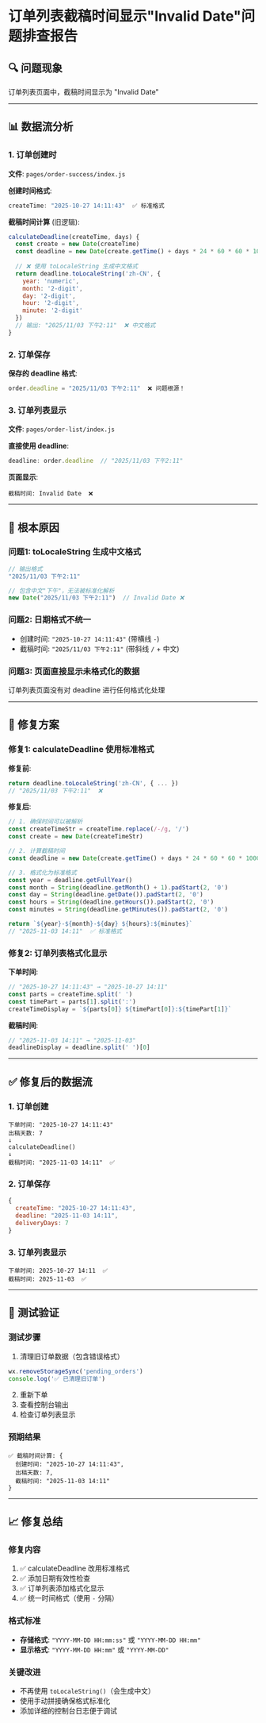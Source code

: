 # 订单列表截稿时间显示"Invalid Date"问题排查报告

## 🔍 问题现象
订单列表页面中，截稿时间显示为 "Invalid Date"

---

## 📊 数据流分析

### 1. 订单创建时
**文件**: `pages/order-success/index.js`

**创建时间格式**:
```javascript
createTime: "2025-10-27 14:11:43"  ✅ 标准格式
```

**截稿时间计算** (旧逻辑):
```javascript
calculateDeadline(createTime, days) {
  const create = new Date(createTime)
  const deadline = new Date(create.getTime() + days * 24 * 60 * 60 * 1000)
  
  // ❌ 使用 toLocaleString 生成中文格式
  return deadline.toLocaleString('zh-CN', {
    year: 'numeric',
    month: '2-digit',
    day: '2-digit',
    hour: '2-digit',
    minute: '2-digit'
  })
  // 输出: "2025/11/03 下午2:11"  ❌ 中文格式
}
```

### 2. 订单保存
**保存的 deadline 格式**:
```javascript
order.deadline = "2025/11/03 下午2:11"  ❌ 问题根源！
```

### 3. 订单列表显示
**文件**: `pages/order-list/index.js`

**直接使用 deadline**:
```javascript
deadline: order.deadline  // "2025/11/03 下午2:11"
```

**页面显示**:
```
截稿时间: Invalid Date  ❌
```

---

## 🎯 根本原因

### 问题1: toLocaleString 生成中文格式
```javascript
// 输出格式
"2025/11/03 下午2:11"

// 包含中文"下午"，无法被标准化解析
new Date("2025/11/03 下午2:11")  // Invalid Date ❌
```

### 问题2: 日期格式不统一
- 创建时间: `"2025-10-27 14:11:43"` (带横线 `-`)
- 截稿时间: `"2025/11/03 下午2:11"` (带斜线 `/` + 中文)

### 问题3: 页面直接显示未格式化的数据
订单列表页面没有对 deadline 进行任何格式化处理

---

## 🔧 修复方案

### 修复1: calculateDeadline 使用标准格式

**修复前**:
```javascript
return deadline.toLocaleString('zh-CN', { ... })
// "2025/11/03 下午2:11"  ❌
```

**修复后**:
```javascript
// 1. 确保时间可以被解析
const createTimeStr = createTime.replace(/-/g, '/')
const create = new Date(createTimeStr)

// 2. 计算截稿时间
const deadline = new Date(create.getTime() + days * 24 * 60 * 60 * 1000)

// 3. 格式化为标准格式
const year = deadline.getFullYear()
const month = String(deadline.getMonth() + 1).padStart(2, '0')
const day = String(deadline.getDate()).padStart(2, '0')
const hours = String(deadline.getHours()).padStart(2, '0')
const minutes = String(deadline.getMinutes()).padStart(2, '0')

return `${year}-${month}-${day} ${hours}:${minutes}`
// "2025-11-03 14:11"  ✅ 标准格式
```

### 修复2: 订单列表格式化显示

**下单时间**:
```javascript
// "2025-10-27 14:11:43" → "2025-10-27 14:11"
const parts = createTime.split(' ')
const timePart = parts[1].split(':')
createTimeDisplay = `${parts[0]} ${timePart[0]}:${timePart[1]}`
```

**截稿时间**:
```javascript
// "2025-11-03 14:11" → "2025-11-03"
deadlineDisplay = deadline.split(' ')[0]
```

---

## ✅ 修复后的数据流

### 1. 订单创建
```
下单时间: "2025-10-27 14:11:43"
出稿天数: 7
↓
calculateDeadline()
↓
截稿时间: "2025-11-03 14:11"  ✅
```

### 2. 订单保存
```javascript
{
  createTime: "2025-10-27 14:11:43",
  deadline: "2025-11-03 14:11",
  deliveryDays: 7
}
```

### 3. 订单列表显示
```
下单时间: 2025-10-27 14:11  ✅
截稿时间: 2025-11-03  ✅
```

---

## 🧪 测试验证

### 测试步骤
1. 清理旧订单数据（包含错误格式）
```javascript
wx.removeStorageSync('pending_orders')
console.log('✅ 已清理旧订单')
```

2. 重新下单
3. 查看控制台输出
4. 检查订单列表显示

### 预期结果
```
✅ 截稿时间计算: {
  创建时间: "2025-10-27 14:11:43",
  出稿天数: 7,
  截稿时间: "2025-11-03 14:11"
}
```

---

## 📈 修复总结

### 修复内容
1. ✅ calculateDeadline 改用标准格式
2. ✅ 添加日期有效性检查
3. ✅ 订单列表添加格式化显示
4. ✅ 统一时间格式（使用 `-` 分隔）

### 格式标准
- **存储格式**: `"YYYY-MM-DD HH:mm:ss"` 或 `"YYYY-MM-DD HH:mm"`
- **显示格式**: `"YYYY-MM-DD HH:mm"` 或 `"YYYY-MM-DD"`

### 关键改进
- 不再使用 `toLocaleString()`（会生成中文）
- 使用手动拼接确保格式标准化
- 添加详细的控制台日志便于调试

